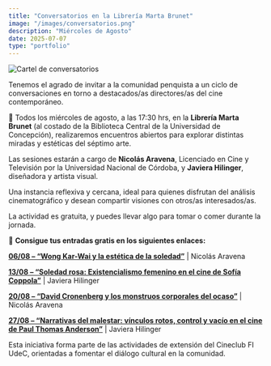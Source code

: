 ```yaml
---
title: "Conversatorios en la Librería Marta Brunet"
image: "/images/conversatorios.png"
description: "Miércoles de Agosto"
date: 2025-07-07
type: "portfolio"
---
```


![Cartel de conversatorios](/images/conversatorios.png)

Tenemos el agrado de invitar a la comunidad penquista a un ciclo de conversaciones en torno a destacados/as directores/as del cine contemporáneo.

📍 Todos los miércoles de agosto, a las 17:30 hrs, en la **Librería Marta Brunet** (al costado de la Biblioteca Central de la Universidad de Concepción), realizaremos encuentros abiertos para explorar distintas miradas y estéticas del séptimo arte.

Las sesiones estarán a cargo de **Nicolás Aravena**, Licenciado en Cine y Televisión por la Universidad Nacional de Córdoba, y **Javiera Hilinger**, diseñadora y artista visual.

Una instancia reflexiva y cercana, ideal para quienes disfrutan del análisis cinematográfico y desean compartir visiones con otros/as interesados/as.

La actividad es gratuita, y puedes llevar algo para tomar o comer durante la jornada.

📅 **Consigue tus entradas gratis en los siguientes enlaces:**

**[06/08 – “Wong Kar-Wai y la estética de la soledad”](https://www.eventbrite.cl/e/conversatorio-wong-kar-wai-y-la-estetica-de-la-soledad-tickets-1533385841329)** | Nicolás Aravena

**[13/08 – “Soledad rosa: Existencialismo femenino en el cine de Sofía Coppola”](https://www.eventbrite.cl/e/conversatorio-existencialismo-femenino-en-el-cine-de-sofia-coppola-tickets-1533387977719)** | Javiera Hilinger

**[20/08 – “David Cronenberg y los monstruos corporales del ocaso”](https://www.eventbrite.cl/e/conversatorio-david-cronenberg-y-los-monstruos-corporales-del-ocaso-tickets-1533388790149)** | Nicolás Aravena

**[27/08 – “Narrativas del malestar: vínculos rotos, control y vacío en el cine de Paul Thomas Anderson”](https://www.eventbrite.cl/e/conversatorio-narrativas-del-malestar-el-cine-de-paul-thomas-anderson-tickets-1533388900479)** | Javiera Hilinger

Esta iniciativa forma parte de las actividades de extensión del Cineclub FI UdeC, orientadas a fomentar el diálogo cultural en la comunidad.

